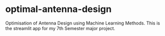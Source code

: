 # optimal-antenna-design
Optimisation of Antenna Design using Machine Learning Methods. This is the streamlit app for my 7th Semester major project.
